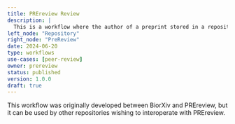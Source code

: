 ```yaml
---
title: PREreview Review
description: |
  This is a workflow where the author of a preprint stored in a repository can request a review from PREreview.
left_node: "Repository"
right_node: "PreReview"
date: 2024-06-20
type: workflows
use-cases: [peer-review]
owner: prereview
status: published
version: 1.0.0
draft: true
---
```


This workflow was originally developed between BiorXiv and PREreview, but it can be used by other repositories wishing to interoperate with PREreview.


